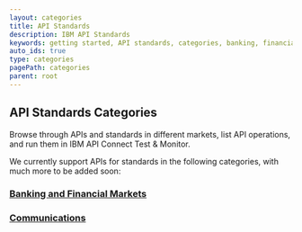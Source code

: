 ```yaml
---
layout: categories
title: API Standards
description: IBM API Standards
keywords: getting started, API standards, categories, banking, financial, health
auto_ids: true
type: categories
pagePath: categories
parent: root
---
```

## API Standards Categories
Browse through APIs and standards in different markets, list API operations, and run them in IBM API Connect Test & Monitor.

We currently support APIs for standards in the following categories, with much more to be added soon:


### [Banking and Financial Markets](/categories/banking)
### [Communications](/categories/communication)